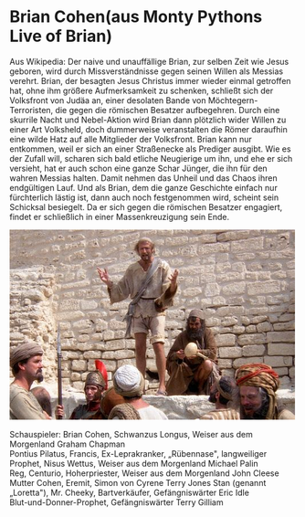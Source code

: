 <h1>Brian Cohen(aus Monty Pythons Live of Brian)</h1>

Aus Wikipedia: Der naive und unauffällige Brian, zur selben Zeit wie Jesus geboren, wird durch Missverständnisse gegen seinen Willen als Messias verehrt.
Brian, der besagten Jesus Christus immer wieder einmal getroffen hat, ohne ihm größere Aufmerksamkeit zu schenken,
schließt sich der Volksfront von Judäa an, einer desolaten Bande von Möchtegern-Terroristen, die gegen die römischen Besatzer aufbegehren.
Durch eine skurrile Nacht und Nebel-Aktion wird Brian dann plötzlich wider Willen zu einer Art Volksheld, doch dummerweise veranstalten die Römer daraufhin
eine wilde Hatz auf alle Mitglieder der Volksfront. Brian kann nur entkommen, weil er sich an einer Straßenecke als Prediger ausgibt.
Wie es der Zufall will, scharen sich bald etliche Neugierige um ihn, und ehe er sich versieht, hat er auch schon eine ganze Schar Jünger, die ihn für den wahren Messias halten.
Damit nehmen das Unheil und das Chaos ihren endgültigen Lauf. Und als Brian, dem die ganze Geschichte einfach nur fürchterlich lästig ist, dann auch noch festgenommen wird,
scheint sein Schicksal besiegelt. Da er sich gegen die römischen Besatzer engagiert, findet er schließlich in einer Massenkreuzigung sein Ende.

![Brian](brian2.jpg)

Schauspieler:
Brian Cohen, Schwanzus Longus, Weiser aus dem Morgenland 	Graham Chapman	
Pontius Pilatus, Francis, Ex-Leprakranker, „Rübennase", 
langweiliger Prophet, Nisus Wettus, Weiser aus dem Morgenland	Michael Palin	
Reg, Centurio, Hoherpriester, Weiser aus dem Morgenland        	John Cleese	
Mutter Cohen, Eremit, Simon von Cyrene                                          	Terry Jones	
Stan (genannt „Loretta"), Mr. Cheeky, Bartverkäufer,
Gefängniswärter                                                                                    	Eric Idle	
Blut-und-Donner-Prophet, Gefängniswärter                                        	Terry Gilliam